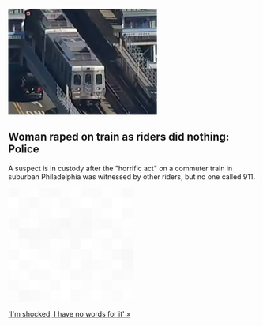 
![Woman raped on train as riders did nothing: Police](./20211016175841.png)
## Woman raped on train as riders did nothing: Police

A suspect is in custody after the "horrific act" on a commuter train in suburban Philadelphia was witnessed by other riders, but no one called 911.

![pic](../square_bg.png)

['I'm shocked, I have no words for it' »](https://www.yahoo.com/news/riders-watched-woman-raped-septa-153600568.html)
